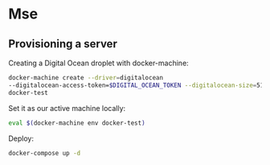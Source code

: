 # Mse

## Provisioning a server


Creating a Digital Ocean droplet with docker-machine:

```sh
docker-machine create --driver=digitalocean
--digitalocean-access-token=$DIGITAL_OCEAN_TOKEN --digitalocean-size=512mb
docker-test
```

Set it as our active machine locally:

```sh
eval $(docker-machine env docker-test)
```

Deploy:

```sh
docker-compose up -d
```
